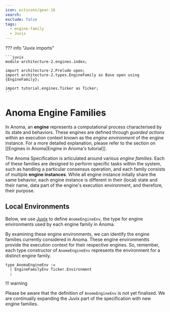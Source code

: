 ```yaml
---
icon: octicons/gear-16
search:
exclude: false
tags:
  - engine-family
  - Juvix
---
```



??? info "Juvix imports"

    ```juvix
    module architecture-2.engines.index;

    import architecture-2.Prelude open;
    import architecture-2.types.EngineFamily as Base open using {EngineFamily};

    import tutorial.engines.Ticker as Ticker;
    ```

# Anoma Engine Families

In Anoma, an **engine** represents a computational process characterised by its
state and behaviors. These engines are defined through _guarded actions_
within an execution context known as the _engine environment_ of the engine
instance. For a more detailed explanation, please refer to the section on
[[Engines in Anoma|Engine in Anoma's tutorial]].

The Anoma Specification is articulated around various _engine families_. Each of
these families are designed to perform specific tasks within the system, such as handling
a particular consensus operation, and each family consists of multiple **engine instances**.
While all engine instance initally share the same behavior,
each engine instance is different in their (local) state and their name, data
part of the engine's execution environment, and therefore, their purpose.

## Local Environments

Below, we use [Juvix](https://docs.juvix.org) to define `AnomeEngineEnv`, the type for
engine environments used by each engine family in Anoma.

By examining these engine environments, we can identify the engine families
currently considered in Anoma. These engine environmentts provide the
execution context for their respective engines. So, remember, each type
constructor of `AnomeEngineEnv` represents the environment for a distinct
engine family.

```juvix
type AnomaEngineEnv :=
  | EngineFamilyEnv Ticker.Environment
  ;
```

!!! warning

  Please be aware that the definition of `AnomeEngineEnv` is not yet finalised.
  We are continually expanding the Juvix part of the specification with new engine families.


